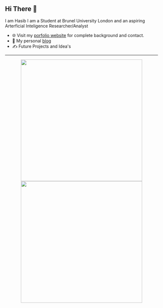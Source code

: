 ## Hi There 👋 
I am Hasib 
I am a Student at Brunel University London and an aspiring Arterficial Inteligence Researcher/Analyst

- 🌐 Visit my [porfolio website](none) for complete background and contact.
- 👋 My personal [blog](None)
- ✍️ Future Projects and Idea's

---
<p align = "center">
  <img src = "https://github-readme-stats.vercel.app/api?username=Celestial-Dragon&show_icons=true&theme=bear" width = 400>
  <img src = "https://github-readme-streak-stats.herokuapp.com?user=Celestial-Dragon&theme=dark&hide_border=true" width = 400>
</p>
